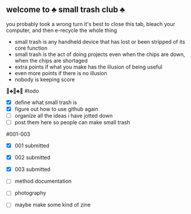 ## welcome to ♣️ small trash club ♣️

you probably took a wrong turn it's best to close this tab, bleach your computer, and then e-recycle the whole thing

- small trash is any handheld device that has lost or been stripped of its core function
- small trash is the act of doing projects even when the chips are down, when the chips are shortaged
- extra points if what you make has the illusion of being useful
- even more points if there is no illusion
- nobody is keeping score 

🚮♣️🚮♣️🚮
#todo
- [x] define what small trash is
- [x] figure out how to use github again
- [ ] organize all the ideas i have jotted down
- [ ] post them here so people can make small trash

#001-003
- [x] 001 submitted
- [x] 002 submitted
- [x] 003 submitted
- [ ] method documentation
- [ ] photography
- [ ] maybe make some kind of zine

